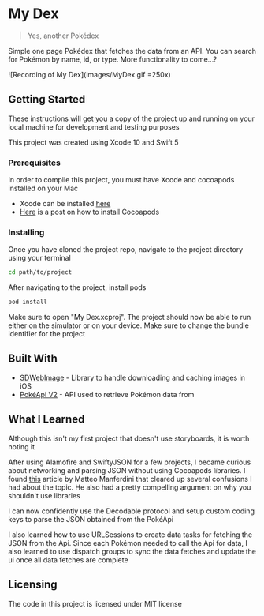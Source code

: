 # My Dex
> Yes, another Pokédex

Simple one page Pokédex that fetches the data from an API. You can search for Pokémon by name, id, or type. More functionality to come...?

![Recording of My Dex](images/MyDex.gif =250x)

## Getting Started

These instructions will get you a copy of the project up and running on your local machine for development and testing purposes

This project was created using Xcode 10 and Swift 5

### Prerequisites

In order to compile this project, you must have Xcode and cocoapods installed on your Mac

* Xcode can be installed [here](https://developer.apple.com/xcode/)
* [Here](https://stackoverflow.com/questions/20755044/how-to-install-cocoapods) is a post on how to install Cocoapods

### Installing

Once you have cloned the project repo, navigate to the project directory using your terminal

```zsh
cd path/to/project
```

After navigating to the project, install pods

```zsh
pod install
```

Make sure to open "My Dex.xcproj". The project should now be able to run either on the simulator or on your device.
Make sure to change the bundle identifier for the project

## Built With

* [SDWebImage](https://github.com/SDWebImage/SDWebImage) - Library to handle downloading and caching images in iOS
* [PokéApi V2](https://pokeapi.co/) - API used to retrieve Pokémon data from

## What I Learned

Although this isn't my first project that doesn't use storyboards, it is worth noting it

After using Alamofire and SwiftyJSON for a few projects, I became curious about networking and parsing JSON without using Cocoapods libraries. I found [this](https://matteomanferdini.com/codable/) article by Matteo Manferdini that cleared up several confusions I had about the topic. He also had a pretty compelling argument on why you shouldn't use libraries

I can now confidently use the Decodable protocol and setup custom coding keys to parse the JSON obtained from the PokéApi

I also learned how to use URLSessions to create data tasks for fetching the JSON from the Api. Since each Pokémon needed to call the Api for data, I also learned to use dispatch groups to sync the data fetches and update the ui once all data fetches are complete

## Licensing

The code in this project is licensed under MIT license
